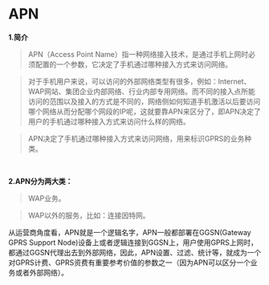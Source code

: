 # APN

**1.简介**

>APN（Access Point Name）指一种网络接入技术，是通过手机上网时必须配置的一个参数，它决定了手机通过哪种接入方式来访问网络。

>对于手机用户来说，可以访问的外部网络类型有很多，例如：Internet、WAP网站、集团企业内部网络、行业内部专用网络。而不同的接入点所能访问的范围以及接入的方式是不同的，网络侧如何知道手机激活以后要访问哪个网络从而分配哪个网段的IP呢，这就要靠APN来区分了，即APN决定了用户的手机通过哪种接入方式来访问什么样的网络。

>APN决定了手机通过哪种接入方式来访问网络，用来标识GPRS的业务种类。

<br>

**2.APN分为两大类：**

>WAP业务。

>WAP以外的服务，比如：连接因特网。

从运营商角度看，APN就是一个逻辑名字，APN一般都部署在GGSN(Gateway GPRS Support Node)设备上或者逻辑连接到GGSN上，用户使用GPRS上网时，都通过GGSN代理出去到外部网络，因此，APN设置、过滤、统计等，就成为一个对GPRS计费、GPRS资费有重要参考价值的参数之一（因为APN可以区分一个业务或者外部网络）。